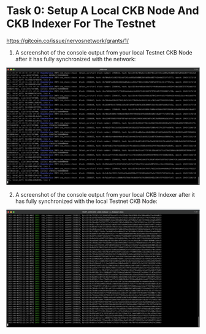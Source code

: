 # Task 0: Setup A Local CKB Node And CKB Indexer For The Testnet
https://gitcoin.co/issue/nervosnetwork/grants/1/

1) A screenshot of the console output from your local Testnet CKB Node after it has fully synchronized with the network:

![Image of CKB Node console](./ckb-node-screenshot.png)

2) A screenshot of the console output from your local CKB Indexer after it has fully synchronized with the local Testnet CKB Node:
   
![Image of CKB Indexer console](./ckb-indexer-screenshot.png)
